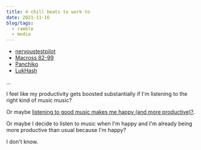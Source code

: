```yaml
---
title: 4 chill beats to work to
date: 2021-11-16
blog/tags:
  - ramble
  - media
---
```


- [nervoustestpilot](https://nervoustestpilot.co.uk/)
- [Macross 82-99](https://macross82-99.bandcamp.com/)
- [Panchiko](https://en.wikipedia.org/wiki/Panchiko)
- [LukHash](https://www.lukhash.com/)

...

I feel like my productivity gets boosted substantially if I'm listening to the
right kind of music music?

Or maybe
[listening to good music makes me happy (and more productive)?](https://www.bbc.com/worklife/article/20200317-does-music-help-us-work-it-depends).

Or maybe I decide to listen to music when I'm happy and I'm already being more
productive than usual because I'm happy?

I don't know.

